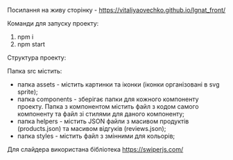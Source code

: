 Посилання на живу сторінку - https://vitaliyaovechko.github.io/Ignat_front/

Команди для запуску проекту:

1. npm i
2. npm start

Структура проекту:

Папка src містить:

- папка assets - містить картинки та іконки (іконки організовані в svg sprite);
- папка components - зберігає папки для кожного компоненту проекту. Папка з
  компонентом містить файл з кодом самого компоненту та файл зі стилями для
  даного компоненту;
- папка helpers - містить JSON файли з масивом продуктів (products.json) та
  масивом відгуків (reviews.json);
- папка styles - містить файл з змінними для кольорів;

Для слайдера використана бібліотека https://swiperjs.com/

